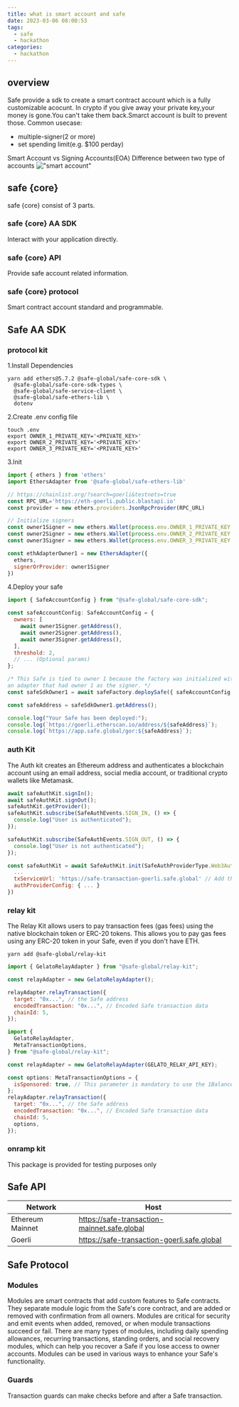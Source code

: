 ```yaml
---
title: what is smart account and safe
date: 2023-03-06 08:00:53
tags:
  - safe
  - hackathon
categories:
  - hackathon
---
```


## overview

Safe provide a sdk to create a smart contract account which is a fully customizable acocunt.
In crypto if you give away your private key,your money is gone.You can't take them back.Smarct account is built to prevent those.
Common usecase:

- multiple-signer(2 or more)
- set spending limit(e.g. $100 perday)

Smart Account vs Signing Accounts(EOA)
Difference between two type of accounts
!["smart account"](/images/smart-account.jpg)

## safe {core}

safe {core} consist of 3 parts.

### safe {core} AA SDK

Interact with your application directly.

### safe {core} API

Provide safe account related information.

### safe {core} protocol

Smart contract account standard and programmable.

## Safe AA SDK

### protocol kit

1.Install Dependencies

```shell
yarn add ethers@5.7.2 @safe-global/safe-core-sdk \
  @safe-global/safe-core-sdk-types \
  @safe-global/safe-service-client \
  @safe-global/safe-ethers-lib \
  dotenv
```

2.Create .env config file

```shell
touch .env
export OWNER_1_PRIVATE_KEY='<PRIVATE_KEY>'
export OWNER_2_PRIVATE_KEY='<PRIVATE_KEY>'
export OWNER_3_PRIVATE_KEY='<PRIVATE_KEY>'
```

3.Init

```javascript
import { ethers } from 'ethers'
import EthersAdapter from '@safe-global/safe-ethers-lib'

// https://chainlist.org/?search=goerli&testnets=true
const RPC_URL='https://eth-goerli.public.blastapi.io'
const provider = new ethers.providers.JsonRpcProvider(RPC_URL)

// Initialize signers
const owner1Signer = new ethers.Wallet(process.env.OWNER_1_PRIVATE_KEY!, provider)
const owner2Signer = new ethers.Wallet(process.env.OWNER_2_PRIVATE_KEY!, provider)
const owner3Signer = new ethers.Wallet(process.env.OWNER_3_PRIVATE_KEY!, provider)

const ethAdapterOwner1 = new EthersAdapter({
  ethers,
  signerOrProvider: owner1Signer
})
```

4.Deploy your safe

```javascript
import { SafeAccountConfig } from "@safe-global/safe-core-sdk";

const safeAccountConfig: SafeAccountConfig = {
  owners: [
    await owner1Signer.getAddress(),
    await owner2Signer.getAddress(),
    await owner3Signer.getAddress(),
  ],
  threshold: 2,
  // ... (Optional params)
};

/* This Safe is tied to owner 1 because the factory was initialized with
an adapter that had owner 1 as the signer. */
const safeSdkOwner1 = await safeFactory.deploySafe({ safeAccountConfig });

const safeAddress = safeSdkOwner1.getAddress();

console.log("Your Safe has been deployed:");
console.log(`https://goerli.etherscan.io/address/${safeAddress}`);
console.log(`https://app.safe.global/gor:${safeAddress}`);
```

### auth Kit

The Auth kit creates an Ethereum address and authenticates a blockchain account using an email address, social media account, or traditional crypto wallets like Metamask.

```javascript
await safeAuthKit.signIn();
await safeAuthKit.signOut();
safeAuthKit.getProvider();
safeAuthKit.subscribe(SafeAuthEvents.SIGN_IN, () => {
  console.log("User is authenticated");
});

safeAuthKit.subscribe(SafeAuthEvents.SIGN_OUT, () => {
  console.log("User is not authenticated");
});

const safeAuthKit = await SafeAuthKit.init(SafeAuthProviderType.Web3Auth, {
  ...
  txServiceUrl: 'https://safe-transaction-goerli.safe.global' // Add the corresponding transaction service url depending on the network. Other networks: https://docs.gnosis-safe.io/learn/infrastructure/available-services#safe-transaction-service
  authProviderConfig: { ... }
})
```

### relay kit

The Relay Kit allows users to pay transaction fees (gas fees) using the native blockchain token or ERC-20 tokens. This allows you to pay gas fees using any ERC-20 token in your Safe, even if you don't have ETH.

```shell
yarn add @safe-global/relay-kit
```

```javascript
import { GelatoRelayAdapter } from "@safe-global/relay-kit";

const relayAdapter = new GelatoRelayAdapter();

relayAdapter.relayTransaction({
  target: "0x...", // the Safe address
  encodedTransaction: "0x...", // Encoded Safe transaction data
  chainId: 5,
});
```

```javascript
import {
  GelatoRelayAdapter,
  MetaTransactionOptions,
} from "@safe-global/relay-kit";

const relayAdapter = new GelatoRelayAdapter(GELATO_RELAY_API_KEY);

const options: MetaTransactionOptions = {
  isSponsored: true, // This parameter is mandatory to use the 1Balance method
};
relayAdapter.relayTransaction({
  target: "0x...", // the Safe address
  encodedTransaction: "0x...", // Encoded Safe transaction data
  chainId: 5,
  options,
});
```

### onramp kit

This package is provided for testing purposes only

## Safe API

| Network          | Host                                         |
| ---------------- | -------------------------------------------- |
| Ethereum Mainnet | https://safe-transaction-mainnet.safe.global |
| Goerli           | https://safe-transaction-goerli.safe.global  |

## Safe Protocol

### Modules

Modules are smart contracts that add custom features to Safe contracts. They separate module logic from the Safe's core contract, and are added or removed with confirmation from all owners. Modules are critical for security and emit events when added, removed, or when module transactions succeed or fail. There are many types of modules, including daily spending allowances, recurring transactions, standing orders, and social recovery modules, which can help you recover a Safe if you lose access to owner accounts. Modules can be used in various ways to enhance your Safe's functionality.

### Guards

Transaction guards can make checks before and after a Safe transaction.
